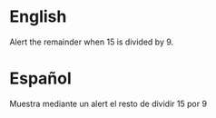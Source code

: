 # English
Alert the remainder when 15 is divided by 9.

# Español
Muestra mediante un alert el resto de dividir 15 por 9